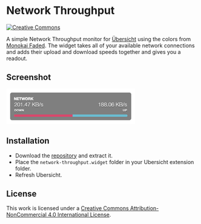 # Network Throughput

[![Creative Commons](https://flat.badgen.net/badge/license/CC-BY-NC-4.0/orange)](https://creativecommons.org/licenses/by-nc/4.0/)

A simple Network Throughput monitor for [Übersicht](http://tracesof.net/uebersicht) using the colors from [Monokai Faded](https://dionmunk.com/projects/monokai-faded/). The widget takes all of your available network connections and adds their upload and download speeds together and gives you a readout.

## Screenshot

![Screenshot](screenshots/screenshot.png)


## Installation

- Download the [repository](https://github.com/dionmunk/ubersicht-network-throughput/archive/master.zip) and extract it.
- Place the `network-throughput.widget` folder in your Ubersicht extension folder.
- Refresh Ubersicht.

## License

This work is licensed under a [Creative Commons Attribution-NonCommercial 4.0 International License](https://creativecommons.org/licenses/by-nc/4.0/).
